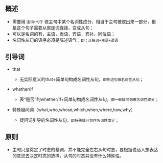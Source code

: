 ## 概述

* 需要用 `连词+句子` 做主句中某个名词性成分，相当于主句被挖出来一部分，但是这个句子需要从属连词连接，变成从句；
* 可以是名词的有，主语，表语，宾语，宾补，同位语；
* 名词性从句的语序必须是陈述语气；`即：连接词+主语+谓语`

## 引导词

* that
  - 无实际意义的that+简单句构成名词性从句，`即陈述句做名词性从句`；

* whether/if
  - 表“是否”的whether/if+简单句构成名词性从句，`即一般疑问句做名词性成分`；

* 特殊疑问词（what,who,whose,which,when,where,how,why）
  - 疑问词引导的名词性从句，`即特殊疑问句作名词性成分`；

## 原则

* 主句只是奠定了时态的基调，并不能完全左右从句时态，要根据说话人想表达的意思去决定时态的选择，从句的时态并没有什么特殊性。